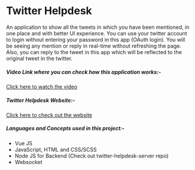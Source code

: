 # Twitter Helpdesk

An application to show all the tweets in which you have been mentioned, in one place and with better UI experience. You can use your twitter account to login without entering your password in this app (OAuth login). You will be seeing any mention or reply in real-time without refreshing the page. Also, you can reply to the tweet in this app which will be reflected to the original tweet in the twitter.



##### Video Link where you can check how this application works:-

[Click here to watch the video](https://drive.google.com/file/d/10yPXMO4IyYN8l1xC6_fzNEaGxLOrtCc_/view?usp=sharing)



##### Twitter Helpdesk Website:-

[Click here to check out the website](https://twitter--helpdesk.herokuapp.com/)



##### Languages and Concepts used in this project:-

- Vue JS
- JavaScript, HTML and CSS/SCSS
- Node JS for Backend (Check out twitter-helpdesk-server repo)
- Websocket